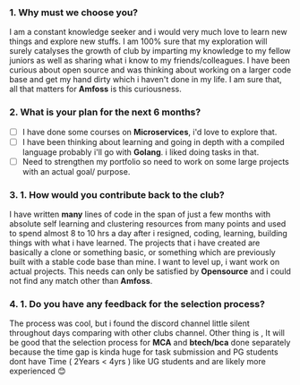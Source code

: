 ### 1. Why must we choose you?

I am a constant knowledge seeker and i would very much love to learn new things and explore new stuffs. I am 100% sure that my exploration will surely catalyses the growth of club by imparting my knowledge to my fellow juniors as well as sharing what i know to my friends/colleagues. I have been curious about open source and was thinking about working on a larger code base and get my hand dirty which i haven't done in my life. I am sure that, all that matters for **Amfoss** is this curiousness.

### 2. What is your plan for the next 6 months?

- [ ] I have done some courses on **Microservices**, i'd love to explore that.
- [ ] I have been thinking about learning and going in depth with a compiled language probably i'll go with **Golang**. i liked doing tasks in that.
- [ ] Need to strengthen my portfolio so need to work on some large projects with an actual goal/ purpose.

### 3. 1. How would you contribute back to the club?

I have written **many** lines of code in the span of just a few months with absolute self learning and clustering resources from many points and used to spend almost 8 to 10 hrs a day after i resigned, coding, learning, building things with what i have learned. The projects that i have created are basically a clone or something basic, or something which are previously built with a stable code base than mine. I want to level up, i want work on actual projects. This needs can only be satisfied by **Opensource** and i could not find any match other than **Amfoss**.

### 4. 1. Do you have any feedback for the selection process?

The process was cool, but i found the discord channel little silent throughout days comparing with other clubs channel. Other thing is , It will be good that the selection process for **MCA** and **btech/bca** done separately because the time gap is kinda huge for task submission and PG students dont have Time ( 2Years < 4yrs ) like UG students and are likely more experienced 😊
